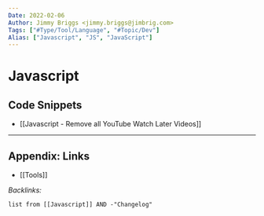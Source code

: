 ```yaml
---
Date: 2022-02-06
Author: Jimmy Briggs <jimmy.briggs@jimbrig.com>
Tags: ["#Type/Tool/Language", "#Topic/Dev"]
Alias: ["Javascript", "JS", "JavaScript"]
---
```


# Javascript

## Code Snippets

- [[Javascript - Remove all YouTube Watch Later Videos]]

***

## Appendix: Links

- [[Tools]]

*Backlinks:*

```dataview
list from [[Javascript]] AND -"Changelog"
```
